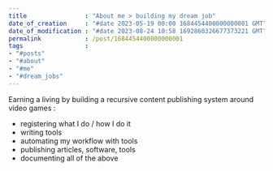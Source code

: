 ```yaml
---
title                : "About me > building my dream job"
date_of_creation     : "#date 2023-05-19 00:00 1684454400000000001 GMT"
date_of_modification : "#date 2023-08-24 10:58 1692860326677373221 GMT"
permalink            : /post/1684454400000000001
tags                 : 
- "#posts"
- "#about"
- "#me"
- "#dream_jobs"
---
```


Earning a living by building a recursive content publishing system around video games :

- registering what I do / how I do it
- writing tools
- automating my workflow with tools  
- publishing articles, software, tools
- documenting all of the above
